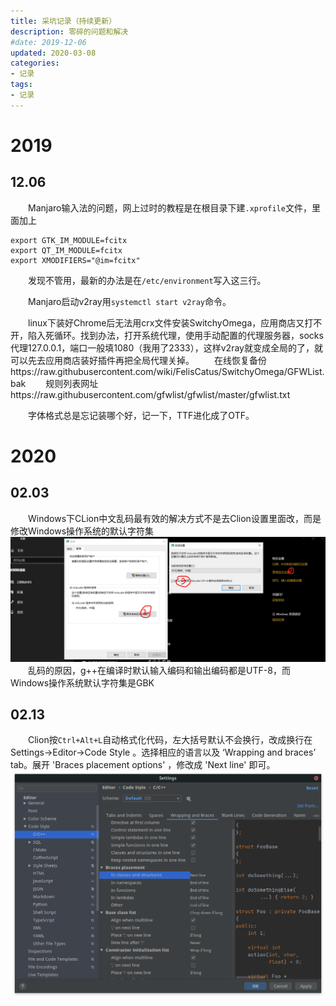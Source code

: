 ```yaml
---
title: 采坑记录（持续更新）
description: 零碎的问题和解决
#date: 2019-12-06 
updated: 2020-03-08
categories:
- 记录
tags:
- 记录
---
```


# 2019

## 12.06
&emsp;&emsp;Manjaro输入法的问题，网上过时的教程是在根目录下建`.xprofile`文件，里面加上
```
export GTK_IM_MODULE=fcitx
export QT_IM_MODULE=fcitx
export XMODIFIERS="@im=fcitx"
```
&emsp;&emsp;发现不管用，最新的办法是在`/etc/environment`写入这三行。

&emsp;&emsp;Manjaro启动v2ray用`systemctl start v2ray`命令。

&emsp;&emsp;linux下装好Chrome后无法用crx文件安装SwitchyOmega，应用商店又打不开，陷入死循环。找到办法，打开系统代理，使用手动配置的代理服务器，socks代理127.0.0.1，端口一般填1080（我用了2333），这样v2ray就变成全局的了，就可以先去应用商店装好插件再把全局代理关掉。
&emsp;&emsp;在线恢复备份https://raw.githubusercontent.com/wiki/FelisCatus/SwitchyOmega/GFWList.bak
&emsp;&emsp;规则列表网址https://raw.githubusercontent.com/gfwlist/gfwlist/master/gfwlist.txt


&emsp;&emsp;字体格式总是忘记装哪个好，记一下，TTF进化成了OTF。

# 2020

## 02.03
&emsp;&emsp;Windows下CLion中文乱码最有效的解决方式不是去Clion设置里面改，而是修改Windows操作系统的默认字符集
![win10设置系统默认编码为utf-8](/img/200203/200203-win10设置系统默认编码为utf-8.png)
&emsp;&emsp;乱码的原因，g++在编译时默认输入编码和输出编码都是UTF-8，而Windows操作系统默认字符集是GBK

## 02.13
&emsp;&emsp;Clion按`Ctrl+Alt+L`自动格式化代码，左大括号默认不会换行，改成换行在 Settings->Editor->Code Style 。选择相应的语言以及 ‘Wrapping and braces’ tab。展开 'Braces placement options' ，修改成 'Next line' 即可。
![200312-Clion格式化代码](/img/200203/200312-Clion格式化代码.png)